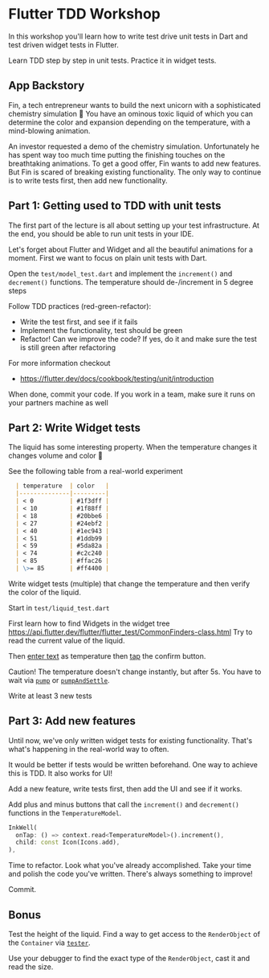 # Flutter TDD Workshop

In this workshop you'll learn how to write test drive unit tests in Dart and test driven widget tests in Flutter.

Learn TDD step by step in unit tests. Practice it in widget tests.

## App Backstory

Fin, a tech entrepreneur wants to build the next unicorn with a sophisticated chemistry simulation 💸
You have an ominous toxic liquid of which you can determine the color and expansion depending on the temperature, with a mind-blowing animation.

An investor requested a demo of the chemistry simulation.
Unfortunately he has spent way too much time putting the finishing touches on the breathtaking animations.
To get a good offer, Fin wants to add new features. But Fin is scared of breaking existing functionality.
The only way to continue is to write tests first, then add new functionality.

## Part 1: Getting used to TDD with unit tests

The first part of the lecture is all about setting up your test infrastructure.
At the end, you should be able to run unit tests in your IDE.

Let's forget about Flutter and Widget and all the beautiful animations for a moment.
First we want to focus on plain unit tests with Dart.

Open the `test/model_test.dart` and implement the `increment()` and `decrement()` functions.
The temperature should de-/increment in 5 degree steps

Follow TDD practices (red-green-refactor):

- Write the test first, and see if it fails
- Implement the functionality, test should be green
- Refactor! Can we improve the code? If yes, do it and make sure the test is still green after refactoring

For more information checkout

- <https://flutter.dev/docs/cookbook/testing/unit/introduction>

When done, commit your code.
If you work in a team, make sure it runs on your partners machine as well

## Part 2: Write Widget tests

The liquid has some interesting property. When the temperature changes it changes volume and color 🌈

See the following table from a real-world experiment

```md
  | temperature  | color   |
  |--------------|---------|
  | < 0          | #1f3dff |
  | < 10         | #1f88ff |
  | < 18         | #20bbe6 |
  | < 27         | #24ebf2 |
  | < 40         | #1ec943 |
  | < 51         | #1ddb99 |
  | < 59         | #5da82a |
  | < 74         | #c2c240 |
  | < 85         | #ffac26 |
  | \>= 85       | #ff4400 |
```

Write widget tests (multiple) that change the temperature and then verify the color of the liquid.

Start in `test/liquid_test.dart`

First learn how to find Widgets in the widget tree <https://api.flutter.dev/flutter/flutter_test/CommonFinders-class.html>
Try to read the current value of the liquid.

Then [enter text](https://flutter.dev/docs/cookbook/testing/widget/tap-drag#2-enter-text-in-the-text-field) as temperature then [tap](https://flutter.dev/docs/cookbook/testing/widget/tap-drag#3-ensure-tapping-a-button-adds-the-todo) the confirm button.

Caution! The temperature doesn't change instantly, but after 5s. You have to wait via [`pump`](https://api.flutter.dev/flutter/flutter_test/TestWidgetsFlutterBinding/pump.html) or [`pumpAndSettle`](https://api.flutter.dev/flutter/flutter_test/WidgetTester/pumpAndSettle.html).

Write at least 3 new tests

## Part 3: Add new features

Until now, we've only written widget tests for existing functionality.
That's what's happening in the real-world way to often.

It would be better if tests would be written beforehand. One way to achieve this is TDD. It also works for UI!

Add a new feature, write tests first, then add the UI and see if it works.

Add plus and minus buttons that call the `increment()` and `decrement()` functions in the `TemperatureModel`.

```dart
InkWell(
  onTap: () => context.read<TemperatureModel>().increment(),
  child: const Icon(Icons.add),
),
```

Time to refactor. Look what you've already accomplished. Take your time and polish the code you've written.
There's always something to improve!

Commit.

## Bonus

Test the height of the liquid. Find a way to get access to the `RenderObject` of the `Container` via [`tester`](https://api.flutter.dev/flutter/flutter_test/WidgetTester-class.html).

Use your debugger to find the exact type of the `RenderObject`, cast it and read the size.
